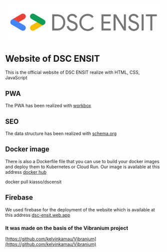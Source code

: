 ![DSC ENSIT Logo](public/images/DSC_ENSIT_Logo.png)

# Website of DSC ENSIT
This is the official website of DSC ENSIT realize with HTML, CSS, JavaScript


## PWA
The PWA has been realized with [workbox](https://developers.google.com/web/tools/workbox)

## SEO 
The data structure has been realized with  [schema.org](http://schema.org) 

## Docker image
There is also a Dockerfile file that you can use to build your docker images and deploy them to Kubernetes or Cloud Run. Our image is available at this address [docker hub](https://hub.docker.com/r/kiasso/dscensit)

docker pull kiasso/dscensit

## Firebase 

We used firebase for the deployment of the website which is available at this address [dsc-ensit.web.app](https://dsc-ensit.web.app/)
### It was made on the basis of the Vibranium project
[https://github.com/kelvinkamau/Vibranium](https://github.com/kelvinkamau/Vibranium)
